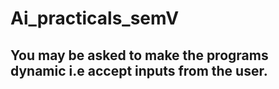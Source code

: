 # Ai_practicals_semV

## You may be asked to make the programs dynamic i.e accept inputs from the user.

